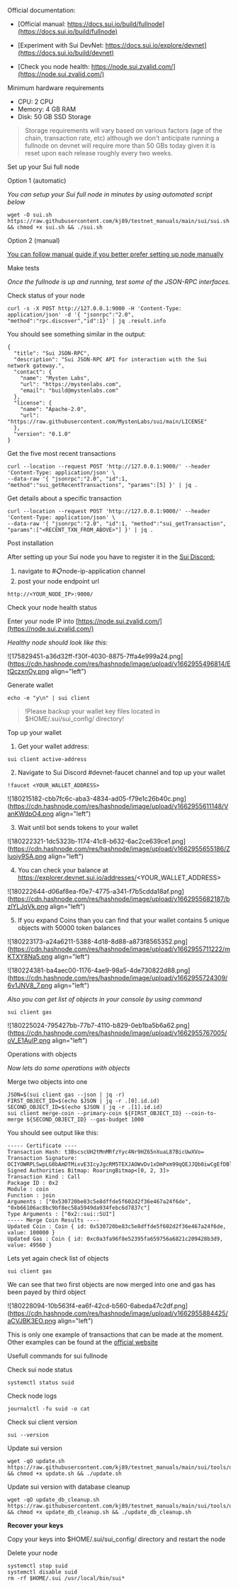 Official documentation:

- [Official manual: https://docs.sui.io/build/fullnode](https://docs.sui.io/build/fullnode)

- [Experiment with Sui DevNet: https://docs.sui.io/explore/devnet](https://docs.sui.io/build/devnet)

- [Check you node health: https://node.sui.zvalid.com/](https://node.sui.zvalid.com/)



Minimum hardware requirements

- CPU: 2 CPU
- Memory: 4 GB RAM
- Disk: 50 GB SSD Storage

> Storage requirements will vary based on various factors (age of the chain, transaction rate, etc) although we don't anticipate running a fullnode on devnet will require more than 50 GBs today given it is reset upon each release roughly every two weeks.


Set up your Sui full node

Option 1 (automatic)

*You can setup your Sui full node in minutes by using automated script below*


```
wget -O sui.sh https://raw.githubusercontent.com/kj89/testnet_manuals/main/sui/sui.sh && chmod +x sui.sh && ./sui.sh
``` 


Option 2 (manual)

[You can follow manual guide if you better prefer setting up node manually](https://github.com/kj89/testnet_manuals/blob/main/sui/manual_install.md)


Make tests

*Once the fullnode is up and running, test some of the JSON-RPC interfaces.*

Check status of your node


```
curl -s -X POST http://127.0.0.1:9000 -H 'Content-Type: application/json' -d '{ "jsonrpc":"2.0", "method":"rpc.discover","id":1}' | jq .result.info
``` 

You should see something similar in the output:


```
{
  "title": "Sui JSON-RPC",
  "description": "Sui JSON-RPC API for interaction with the Sui network gateway.",
  "contact": {
    "name": "Mysten Labs",
    "url": "https://mystenlabs.com",
    "email": "build@mystenlabs.com"
  },
  "license": {
    "name": "Apache-2.0",
    "url": "https://raw.githubusercontent.com/MystenLabs/sui/main/LICENSE"
  },
  "version": "0.1.0"
}
``` 

Get the five most recent transactions


```
curl --location --request POST 'http://127.0.0.1:9000/' --header 'Content-Type: application/json' \
--data-raw '{ "jsonrpc":"2.0", "id":1, "method":"sui_getRecentTransactions", "params":[5] }' | jq .
``` 

Get details about a specific transaction


```
curl --location --request POST 'http://127.0.0.1:9000/' --header 'Content-Type: application/json' \
--data-raw '{ "jsonrpc":"2.0", "id":1, "method":"sui_getTransaction", "params":["<RECENT_TXN_FROM_ABOVE>"] }' | jq .
``` 


Post installation

After setting up your Sui node you have to register it in the [Sui Discord:](https://discord.gg/sui)

1. navigate to #📋node-ip-application channel
2. post your node endpoint url



```
http://<YOUR_NODE_IP>:9000/
``` 

Check your node health status

Enter your node IP into [https://node.sui.zvalid.com/](https://node.sui.zvalid.com/)

*Healthy node should look like this:*


![175829451-a36d32ff-f30f-4030-8875-7ffa4e999a24.png](https://cdn.hashnode.com/res/hashnode/image/upload/v1662955496814/EtQczxnOy.png align="left")

Generate wallet


```
echo -e "y\n" | sui client
``` 

> !Please backup your wallet key files located in $HOME/.sui/sui_config/ directory!

Top up your wallet

1. Get your wallet address:

```
sui client active-address
``` 

2. Navigate to Sui Discord #devnet-faucet channel and top up your wallet


```
!faucet <YOUR_WALLET_ADDRESS>
``` 


![180215182-cbb7fc6c-aba3-4834-ad05-f79e1c26b40c.png](https://cdn.hashnode.com/res/hashnode/image/upload/v1662955611148/VanKWdpO4.png align="left")

3. Wait until bot sends tokens to your wallet


![180222321-1dc5323b-1174-41c8-b632-6ac2ce639ce1.png](https://cdn.hashnode.com/res/hashnode/image/upload/v1662955655186/Zluoiy9SA.png align="left")

4. You can check your balance at https://explorer.devnet.sui.io/addresses/<YOUR_WALLET_ADDRESS>


![180222644-d06af8ea-f0e7-4775-a341-f7b5cdda18af.png](https://cdn.hashnode.com/res/hashnode/image/upload/v1662955682187/bzlYLJqVk.png align="left")

5. If you expand Coins than you can find that your wallet contains 5 unique objects with 50000 token balances


![180223173-a24a6211-5388-4d18-8d88-a873f8565352.png](https://cdn.hashnode.com/res/hashnode/image/upload/v1662955711222/mKTXY8Na5.png align="left")


![180224381-ba4aec00-1176-4ae9-98a5-4de730822d88.png](https://cdn.hashnode.com/res/hashnode/image/upload/v1662955724309/6v1JNV8_7.png align="left")

*Also you can get list of objects in your console by using command*



```
sui client gas
``` 


![180225024-795427bb-77b7-4110-b829-0eb1ba5b6a62.png](https://cdn.hashnode.com/res/hashnode/image/upload/v1662955767005/oV_E1AuIP.png align="left")

Operations with objects

*Now lets do some operations with objects*

Merge two objects into one


```
JSON=$(sui client gas --json | jq -r)
FIRST_OBJECT_ID=$(echo $JSON | jq -r .[0].id.id)
SECOND_OBJECT_ID=$(echo $JSON | jq -r .[1].id.id)
sui client merge-coin --primary-coin ${FIRST_OBJECT_ID} --coin-to-merge ${SECOND_OBJECT_ID} --gas-budget 1000
``` 

You should see output like this:


```
----- Certificate ----
Transaction Hash: t3BscscUH2tMnMRfzYyc4Nr9HZ65nXuaL87BicUwXVo=
Transaction Signature: OCIYOWRPLSwpLG0bAmDTMixvE3IcyJgcRM5TEXJAOWvDv1xDmPxm99qQEJJQb0iwCgEfDBl74Q3XI6yD+AK7BQ==@U6zbX7hNmQ0SeZMheEKgPQVGVmdE5ikRQZIeDKFXwt8=
Signed Authorities Bitmap: RoaringBitmap<[0, 2, 3]>
Transaction Kind : Call
Package ID : 0x2
Module : coin
Function : join
Arguments : ["0x530720be83c5e8dffde5f602d2f36e467a24f6de", "0xb66106ac8bc9bf8ec58a5949da934febc6d7837c"]
Type Arguments : ["0x2::sui::SUI"]
----- Merge Coin Results ----
Updated Coin : Coin { id: 0x530720be83c5e8dffde5f602d2f36e467a24f6de, value: 100000 }
Updated Gas : Coin { id: 0xc0a3fa96f8e52395fa659756a6821c209428b3d9, value: 49560 }
``` 


Lets yet again check list of objects


```
sui client gas
``` 

We can see that two first objects are now merged into one and gas has been payed by third object


![180228094-10b563f4-ea6f-42cd-b560-6abeda47c2df.png](https://cdn.hashnode.com/res/hashnode/image/upload/v1662955884425/aCVJBK3EO.png align="left")

This is only one example of transactions that can be made at the moment. Other examples can be found at the [official website](https://docs.sui.io/build/cli-client)

Usefull commands for sui fullnode

Check sui node status


```
systemctl status suid
``` 

Check node logs


```
journalctl -fu suid -o cat
``` 

Check sui client version


```
sui --version
``` 

Update sui version


```
wget -qO update.sh https://raw.githubusercontent.com/kj89/testnet_manuals/main/sui/tools/update.sh && chmod +x update.sh && ./update.sh
``` 


Update sui version with database cleanup


```
wget -qO update_db_cleanup.sh https://raw.githubusercontent.com/kj89/testnet_manuals/main/sui/tools/update_db_cleanup.sh && chmod +x update_db_cleanup.sh && ./update_db_cleanup.sh
``` 

**Recover your keys**

Copy your keys into $HOME/.sui/sui_config/ directory and restart the node


Delete your node


```
systemctl stop suid
systemctl disable suid
rm -rf $HOME/.sui /usr/local/bin/sui*
``` 
